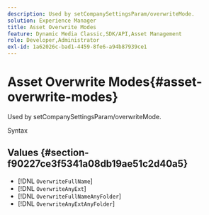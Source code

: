 ```yaml
---
description: Used by setCompanySettingsParam/overwriteMode.
solution: Experience Manager
title: Asset Overwrite Modes
feature: Dynamic Media Classic,SDK/API,Asset Management
role: Developer,Administrator
exl-id: 1a62026c-bad1-4459-8fe6-a94b87939ce1
---
```

# Asset Overwrite Modes{#asset-overwrite-modes}

Used by setCompanySettingsParam/overwriteMode.

 Syntax 

## Values {#section-f90227ce3f5341a08db19ae51c2d40a5}

* [!DNL `OverwriteFullName`] 
* [!DNL `OverwriteAnyExt`] 
* [!DNL `OverwriteFullNameAnyFolder`] 
* [!DNL `OverwriteAnyExtAnyFolder`]
